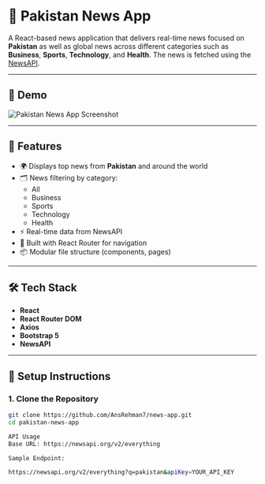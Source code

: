 # 📰 Pakistan News App

A React-based news application that delivers real-time news focused on **Pakistan** as well as global news across different categories such as **Business**, **Sports**, **Technology**, and **Health**. The news is fetched using the [NewsAPI](https://newsapi.org/).

---

## 📸 Demo

![Pakistan News App Screenshot](https://via.placeholder.com/1000x500?text=Pakistan+News+App+Demo)

---

## 🚀 Features

- 🌍 Displays top news from **Pakistan** and around the world
- 🗂️ News filtering by category:
  - All
  - Business
  - Sports
  - Technology
  - Health
- ⚡ Real-time data from NewsAPI
- 🔀 Built with React Router for navigation
- 📦 Modular file structure (components, pages)

---

## 🛠️ Tech Stack

- **React**
- **React Router DOM**
- **Axios**
- **Bootstrap 5**
- **NewsAPI**

---

## 🧾 Setup Instructions

### 1. Clone the Repository

```bash
git clone https://github.com/AnsRehman7/news-app.git
cd pakistan-news-app

API Usage
Base URL: https://newsapi.org/v2/everything

Sample Endpoint:

https://newsapi.org/v2/everything?q=pakistan&apiKey=YOUR_API_KEY